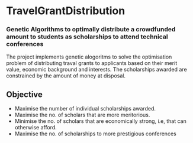 # TravelGrantDistribution
### Genetic Algorithms to optimally distribute a crowdfunded amount to students as scholarships to attend technical conferences

The project implements genetic alogoritms to solve the optimisation problem of distributing traval grants to applicants based on their merit value, economic background and interests.
The scholarships awarded are constrained by the amount of money at disposal.

## Objective
- Maximise the number of individual scholarships awarded.
- Maximise the no. of scholars that are more meritorious.
- Minimise the no. of scholars that are economically strong, i.e, that can otherwise afford.
- Maximise the no. of scholarships to more prestigious conferences
